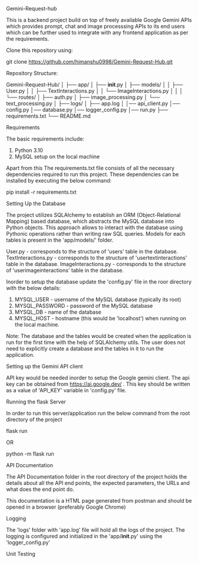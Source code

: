 Gemini-Request-hub

This is a backend project build on top of freely available Google Gemini APIs which provides prompt, chat and image processsing APIs to its end users which can be further used to integrate with any frontend application as per the requirements. 

Clone this repository using:

git clone https://github.com/himanshu0998/Gemini-Request-Hub.git

Repository Structure:

Gemini-Request-Hub/
│
├── app/
│   ├── __init__.py
│   ├── models/
│   │   ├── User.py
│   │   ├── TextInteractions.py
│   │   └── ImageInteractions.py
│   │
│   └── routes/
│       ├── auth.py
│       ├── image_processing.py
│       └── text_processing.py
│
├── logs/
│   ├── app.log
│
│── api_client.py
│── config.py
│── database.py
│── logger_config.py
│── run.py
├── requirements.txt
└── README.md

Requirements

The basic requirements include:

1. Python 3.10
2. MySQL setup on the local machine

Apart from this The requirements.txt file consists of all the necessary dependencies required to run this project. These dependencies can be installed by executing the below command:

pip install -r requirements.txt

Setting Up the Database

The project utilizes SQLAlchemy to establish an ORM (Object-Relational Mapping) based database, which abstracts the MySQL database into Python objects. This approach allows to interact with the database using Pythonic operations rather than writing raw SQL queries. Models for each tables is present in the 'app/models/' folder.

User.py - corresponds to the structure of 'users' table in the database.
TextInteractions.py - corresponds to the structure of 'usertextinteractions' table in the database.
ImageInteractions.py - corresponds to the structure of 'userimageinteractions' table in the database.

Inorder to setup the database update the 'config.py' file in the roor directory with the below details:

1. MYSQL_USER - username of the MySQL database (typically its root)
2. MYSQL_PASSWORD - password of the MySQL database
3. MYSQL_DB - name of the database
4. MYSQL_HOST - hostname (this would be 'localhost') when running on the local machine.

Note: The database and the tables would be created when the application is run for the first time with the help of SQLAlchemy utils. The user does not need to explicitly create a database and the tables in it to run the application. 

Setting up the Gemini API client

API key would be needed inorder to setup the Google gemini client. The api key can be obtained from https://ai.google.dev/ .
This key should be written as a value of 'API_KEY' variable in 'config.py' file.

Running the flask Server

In order to run this server/application run the below command from the root directory of the project

flask run

OR

python -m flask run

API Documentation

The API Documentation folder in the root directory of the project holds the details about all the API end points, the expected parameters,
the URLs and what does the end point do.

This documentation is a HTML page generated from postman and should be opened in a browser (preferably Google Chrome)

Logging

The 'logs' folder with 'app.log' file will hold all the logs of the project. The logging is configured and initialized in the 'app/__init__.py' using the 'logger_config.py'

Unit Testing


